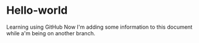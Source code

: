 # Hello-world
Learning using GitHub
Now I'm adding some information to this document while a'm being on another branch.
